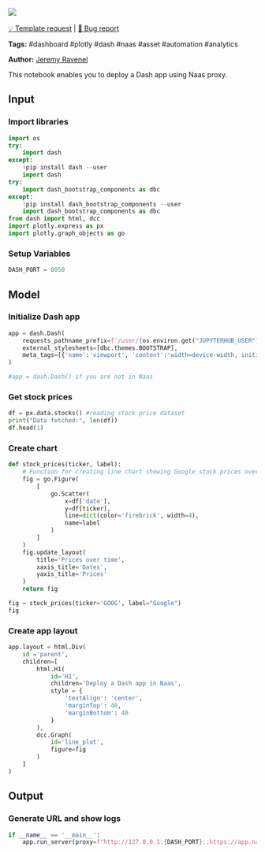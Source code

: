 <a href="https://app.naas.ai/user-redirect/naas/downloader?url=https://raw.githubusercontent.com/jupyter-naas/awesome-notebooks/master/Dash/Dash_Deploy_app_in_Naas.ipynb" target="_parent"><img src="https://naasai-public.s3.eu-west-3.amazonaws.com/open_in_naas.svg"/></a><br><br><a href="https://github.com/jupyter-naas/awesome-notebooks/issues/new?assignees=&labels=&template=template-request.md&title=Tool+-+Action+of+the+notebook+">💡 Template request</a> | <a href="https://github.com/jupyter-naas/awesome-notebooks/issues/new?assignees=&labels=&template=bug_report.md&title=">🚨 Bug report</a>

**Tags:** #dashboard #plotly #dash #naas #asset #automation #analytics

**Author:** [Jeremy Ravenel](https://www.linkedin.com/in/jeremyravenel/)

This notebook enables you to deploy a Dash app using Naas proxy.

## Input

### Import libraries


```python
import os
try:
    import dash
except:
    !pip install dash --user
    import dash
try:
    import dash_bootstrap_components as dbc
except:
    !pip install dash_bootstrap_components --user
    import dash_bootstrap_components as dbc
from dash import html, dcc
import plotly.express as px
import plotly.graph_objects as go
```

### Setup Variables


```python
DASH_PORT = 8050
```

## Model

### Initialize Dash app


```python
app = dash.Dash(
    requests_pathname_prefix=f'/user/{os.environ.get("JUPYTERHUB_USER")}/proxy/{DASH_PORT}/', 
    external_stylesheets=[dbc.themes.BOOTSTRAP],
    meta_tags=[{'name':'viewport', 'content':'width=device-width, initial-scale=1.0'}]
) 

#app = dash.Dash() if you are not in Naas
```

### Get stock prices


```python
df = px.data.stocks() #reading stock price dataset
print("Data fetched:", len(df))
df.head(1)
```

### Create chart


```python
def stock_prices(ticker, label):
    # Function for creating line chart showing Google stock prices over time 
    fig = go.Figure(
        [
            go.Scatter(
                x=df['date'],
                y=df[ticker],
                line=dict(color='firebrick', width=4),
                name=label
            )
        ]
    )
    fig.update_layout(
        title='Prices over time',
        xaxis_title='Dates',
        yaxis_title='Prices'
    )
    return fig

fig = stock_prices(ticker='GOOG', label="Google")
fig
```

### Create app layout


```python
app.layout = html.Div(
    id ='parent',
    children=[
        html.H1(
            id='H1',
            children='Deploy a Dash app in Naas',
            style = {
                'textAlign': 'center',
                'marginTop': 40,
                'marginBottom': 40
            }
        ),
        dcc.Graph(
            id='line_plot', 
            figure=fig
        )    
    ]
)
```

## Output

### Generate URL and show logs


```python
if __name__ == '__main__':
    app.run_server(proxy=f"http://127.0.0.1:{DASH_PORT}::https://app.naas.ai")
```


```python

```
